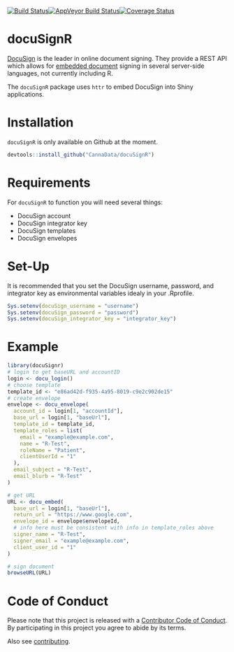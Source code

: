 
[![Build Status](https://travis-ci.org/CannaData/docuSignr.svg?branch=master)](https://travis-ci.org/CannaData/docuSignr)[![AppVeyor Build Status](https://ci.appveyor.com/api/projects/status/github/CannaData/docuSignR?branch=master&svg=true)](https://ci.appveyor.com/project/CannaData/docuSignR)[![Coverage Status](https://img.shields.io/codecov/c/github/CannaData/docuSignr/master.svg)](https://codecov.io/github/CannaData/docuSignr?branch=master)

docuSignR
=========

[DocuSign](https://www.docusign.com/) is the leader in online document signing. They provide a REST API which allows for [embedded document](https://www.docusign.com/developer-center/recipes/signing-from-your-app) signing in several server-side languages, not currently including R.

The `docuSignR` package uses `httr` to embed DocuSign into Shiny applications.

Installation
============

`docuSignR` is only available on Github at the moment.

``` r
devtools::install_github("CannaData/docuSignR")
```

Requirements
============

For `docuSignR` to function you will need several things:

-   DocuSign account
-   DocuSign integrator key
-   DocuSign templates
-   DocuSign envelopes

Set-Up
======

It is recommended that you set the DocuSign username, password, and integrator key as environmental variables idealy in your .Rprofile.

``` r
Sys.setenv(docuSign_username = "username")
Sys.setenv(docuSign_password = "password")
Sys.setenv(docuSign_integrator_key = "integrator_key")
```

Example
=======

``` r
library(docuSignr)
# login to get baseURL and accountID
login <- docu_login()
# choose template
template_id <- "e86ad42d-f935-4a95-8019-c9e2c902de15"
# create envelope
envelope <- docu_envelope(
  account_id = login[1, "accountId"],
  base_url = login[1, "baseUrl"],
  template_id = template_id,
  template_roles = list(
    email = "example@example.com",
    name = "R-Test",
    roleName = "Patient",
    clientUserId = "1"
  ),
  email_subject = "R-Test",
  email_blurb = "R-Test"
)

# get URL
URL <- docu_embed(
  base_url = login[1, "baseUrl"],
  return_url = "https://www.google.com",
  envelope_id = envelope$envelopeId,
  # info here must be consistent with info in template_roles above
  signer_name = "R-Test",
  signer_email = "example@example.com",
  client_user_id = "1"
)

# sign document
browseURL(URL)
```

Code of Conduct
===============

Please note that this project is released with a [Contributor Code of Conduct](CONDUCT.md). By participating in this project you agree to abide by its terms.

Also see [contributing](CONTRIBUTE.md).
